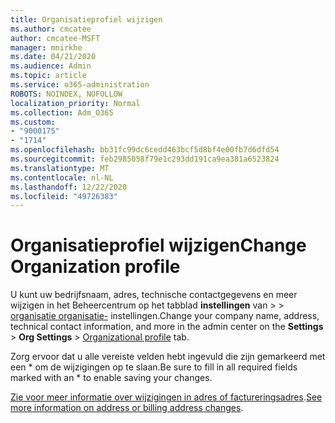 ```yaml
---
title: Organisatieprofiel wijzigen
ms.author: cmcatee
author: cmcatee-MSFT
manager: mnirkhe
ms.date: 04/21/2020
ms.audience: Admin
ms.topic: article
ms.service: o365-administration
ROBOTS: NOINDEX, NOFOLLOW
localization_priority: Normal
ms.collection: Adm_O365
ms.custom:
- "9000175"
- "1714"
ms.openlocfilehash: bb31fc99dc6cedd463bcf5d8bf4e00fb7d6dfd54
ms.sourcegitcommit: feb2985058f79e1c293dd191ca9ea381a6523824
ms.translationtype: MT
ms.contentlocale: nl-NL
ms.lasthandoff: 12/22/2020
ms.locfileid: "49726383"
---
```

# <a name="change-organization-profile"></a><span data-ttu-id="2e777-102">Organisatieprofiel wijzigen</span><span class="sxs-lookup"><span data-stu-id="2e777-102">Change Organization profile</span></span>

<span data-ttu-id="2e777-103">U kunt uw bedrijfsnaam, adres, technische contactgegevens en meer wijzigen in het Beheercentrum op het tabblad **instellingen** van  >    >  [organisatie organisatie-](https://admin.microsoft.com/AdminPortal/Home#/Settings/OrganizationProfile/:/Settings/L1/OrganizationInformation) instellingen.</span><span class="sxs-lookup"><span data-stu-id="2e777-103">Change your company name, address, technical contact information, and more in the admin center on the **Settings** > **Org Settings** > [Organizational profile](https://admin.microsoft.com/AdminPortal/Home#/Settings/OrganizationProfile/:/Settings/L1/OrganizationInformation) tab.</span></span>

<span data-ttu-id="2e777-104">Zorg ervoor dat u alle vereiste velden hebt ingevuld die zijn gemarkeerd met een \* om de wijzigingen op te slaan.</span><span class="sxs-lookup"><span data-stu-id="2e777-104">Be sure to fill in all required fields marked with an \* to enable saving your changes.</span></span>

<span data-ttu-id="2e777-105">[Zie voor meer informatie over wijzigingen in adres of factureringsadres](https://docs.microsoft.com/microsoft-365/admin/manage/change-address-contact-and-more).</span><span class="sxs-lookup"><span data-stu-id="2e777-105">[See more information on address or billing address changes](https://docs.microsoft.com/microsoft-365/admin/manage/change-address-contact-and-more).</span></span>
